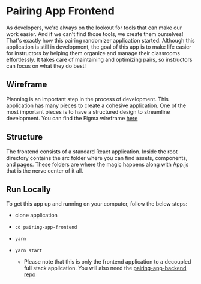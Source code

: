 # Pairing App Frontend
As developers, we're always on the lookout for tools that can make our work easier. And if we can't find those tools, we create them ourselves! That's exactly how this pairing randomizer application started. Although this application is still in development, the goal of this app is to make life easier for instructors by helping them organize and manage their classrooms effortlessly. It takes care of maintaining and optimizing pairs, so instructors can focus on what they do best!

## Wireframe
Planning is an important step in the process of development. This application has many pieces to create a cohesive application. One of the most important pieces is to have a structured design to streamline development. You can find the Figma wireframe [here](https://www.figma.com/file/F5acwOsQiA7CEd9S6PrzQW/Pairing-Randomizer?type=design&node-id=0%3A1&mode=design&t=BAEZG77mV7rjNFDq-1)

## Structure
The frontend consists of a standard React application. Inside the root directory contains the src folder where you can find assets, components, and pages. These folders are where the magic happens along with App.js that is the nerve center of it all.

## Run Locally
To get this app up and running on your computer, follow the below steps:
- clone application
- `cd pairing-app-frontend`
- `yarn`
- `yarn start`

  * Please note that this is only the frontend application to a decoupled full stack application. You will also need the [pairing-app-backend repo](https://github.com/LEARNAcademy/pairing-app-backend)
